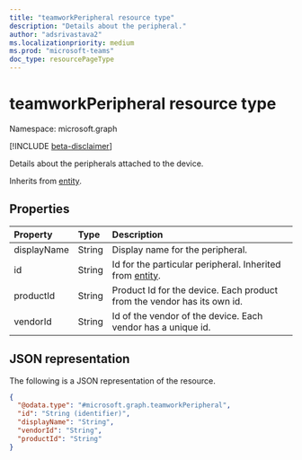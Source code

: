 ```yaml
---
title: "teamworkPeripheral resource type"
description: "Details about the peripheral."
author: "adsrivastava2"
ms.localizationpriority: medium
ms.prod: "microsoft-teams"
doc_type: resourcePageType
---
```


# teamworkPeripheral resource type

Namespace: microsoft.graph

[!INCLUDE [beta-disclaimer](../../includes/beta-disclaimer.md)]

Details about the peripherals attached to the device.

Inherits from [entity](../resources/entity.md).

## Properties
|Property|Type|Description|
|:---|:---|:---|
|displayName|String|Display name for the peripheral.|
|id|String|Id for the particular peripheral. Inherited from [entity](../resources/entity.md).|
|productId|String|Product Id for the device. Each product from the vendor has its own id.|
|vendorId|String|Id of the vendor of the device. Each vendor has a unique id.|


## JSON representation
The following is a JSON representation of the resource.
<!-- {
  "blockType": "resource",
  "keyProperty": "id",
  "@odata.type": "microsoft.graph.teamworkPeripheral",
  "baseType": "microsoft.graph.entity",
  "openType": false
}
-->
``` json
{
  "@odata.type": "#microsoft.graph.teamworkPeripheral",
  "id": "String (identifier)",
  "displayName": "String",
  "vendorId": "String",
  "productId": "String"
}
```


